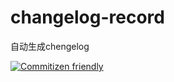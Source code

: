 # changelog-record
自动生成chengelog

[![Commitizen friendly](https://img.shields.io/badge/commitizen-friendly-brightgreen.svg)](http://commitizen.github.io/cz-cli/)